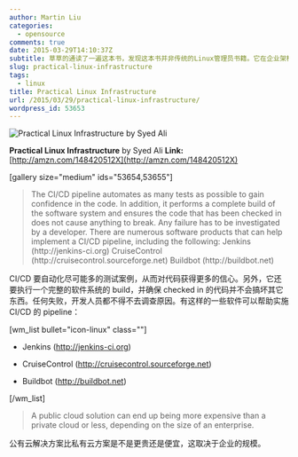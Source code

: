 ```yaml
---
author: Martin Liu
categories:
  - opensource
comments: true
date: 2015-03-29T14:10:37Z
subtitle: 草草的通读了一遍这本书，发现这本书并非传统的Linux管理员书籍。它在企业架构的高度，比较全面的介绍了，设计、部署和管理企业级Linux基础架构应该了解和掌握的部分。每个技术点都讲的不深，点到为止，但是看后感觉比较精辟。对我的帮助在于，把我以前有些支离破碎的概念给串联起来了。给了我一个比较有逻辑和理性的梳理。
slug: practical-linux-infrastructure
tags:
  - linux
title: Practical Linux Infrastructure
url: /2015/03/29/practical-linux-infrastructure/
wordpress_id: 53653
---
```


![Practical Linux Infrastructure by Syed Ali](http://ecx.images-amazon.com/images/I/51mcZ%2BD9AsL._SL500_PIsitb-sticker-arrow-big,TopRight,35,-73_OU01_SS75_SS75_.jpg)

**Practical Linux Infrastructure**
by Syed Ali
**Link:** [http://amzn.com/148420512X](http://amzn.com/148420512X)

[gallery size="medium" ids="53654,53655"]

<blockquote>The CI/CD pipeline automates as many tests as possible to gain confidence in the code. In addition, it performs a complete build of the software system and ensures the code that has been checked in does not cause anything to break. Any failure has to be investigated by a developer. There are numerous software products that can help implement a CI/CD pipeline, including the following: Jenkins (http://jenkins-ci.org) CruiseControl (http://cruisecontrol.sourceforge.net) Buildbot (http://buildbot.net)</blockquote>

CI/CD 要自动化尽可能多的测试案例，从而对代码获得更多的信心。另外，它还要执行一个完整的软件系统的 build，并确保 checked in 的代码并不会搞坏其它东西。任何失败，开发人员都不得不去调查原因。有这样的一些软件可以帮助实施 CI/CD 的 pipeline：

[wm_list bullet="icon-linux" class=""]

- Jenkins (http://jenkins-ci.org)

- CruiseControl (http://cruisecontrol.sourceforge.net)

- Buildbot (http://buildbot.net)

[/wm_list]

<blockquote>A public cloud solution can end up being more expensive than a private cloud or less, depending on the size of an enterprise.</blockquote>

公有云解决方案比私有云方案是不是更贵还是便宜，这取决于企业的规模。
